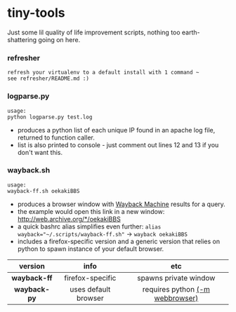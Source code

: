 # tiny-tools
Just some lil quality of life improvement scripts, nothing too earth-shattering going on here.

### 

### refresher
```
refresh your virtualenv to a default install with 1 command ~  
see refresher/README.md :)
```

### logparse.py
```
usage:
python logparse.py test.log
```

- produces a python list of each unique IP found in an apache log file, returned to function caller.
- list is also printed to console - just comment out lines 12 and 13 if you don't want this.


### wayback.sh
```
usage:
wayback-ff.sh oekakiBBS
```

- produces a browser window with [Wayback Machine](https://web.archive.org/) results for a query.
- the example would open this link in a new window: http://web.archive.org/*/oekakiBBS
- a quick bashrc alias simplifies even further: `alias wayback="~/.scripts/wayback-ff.sh"` -> `wayback oekakiBBS`
- includes a firefox-specific version and a generic version that relies on python to spawn instance of your default browser.


| version        | info           | etc  |
| :-------------: |:-------------:| :-----:|
| **wayback-ff**| firefox-specific | spawns private window |
| **wayback-py**      | uses default browser      |   requires python [(-m webbrowser)](https://docs.python.org/2/library/webbrowser.html) |
